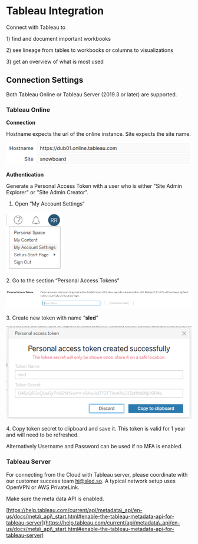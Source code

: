 # Tableau Integration

Connect with Tableau to&#x20;

1\) find and document important workbooks

2\) see lineage from tables to workbooks or columns to visualizations

3\) get an overview of what is most used

## Connection Settings

Both Tableau Online or Tableau Server (2019.3 or later) are supported.



### Tableau Online

**Connection**

Hostname expects the url of the online instance. Site expects the site name.

![](<.gitbook/assets/grafik (2).png>)

**Authentication**

Generate a Personal Access Token with a user who is either "Site Admin Explorer" or "Site Admin Creator".&#x20;

1. Open “My Account Settings“

<img src=".gitbook/assets/grafik (3).png" alt="" data-size="original">

2\. Go to the section “Personal Access Tokens”

![](<.gitbook/assets/grafik (1) (1).png>)

3\. Create new token with name “**sled**”

![](<.gitbook/assets/grafik (4).png>)

4\. Copy token secret to clipboard and save it. This token is valid for 1 year and will need to be refreshed.

Alternatively Username and Password can be used if no MFA is enabled.&#x20;



### **Tableau Server**

For connecting from the Cloud with Tableau server, please coordinate with our customer success team [hi@sled.so](mailto:hi@sled.so). A typical network setup uses OpenVPN or AWS PrivateLink.

Make sure the meta data API is enabled.&#x20;

[https://help.tableau.com/current/api/metadata\_api/en-us/docs/meta\_api\_start.html#enable-the-tableau-metadata-api-for-tableau-server](https://help.tableau.com/current/api/metadata\_api/en-us/docs/meta\_api\_start.html#enable-the-tableau-metadata-api-for-tableau-server)



